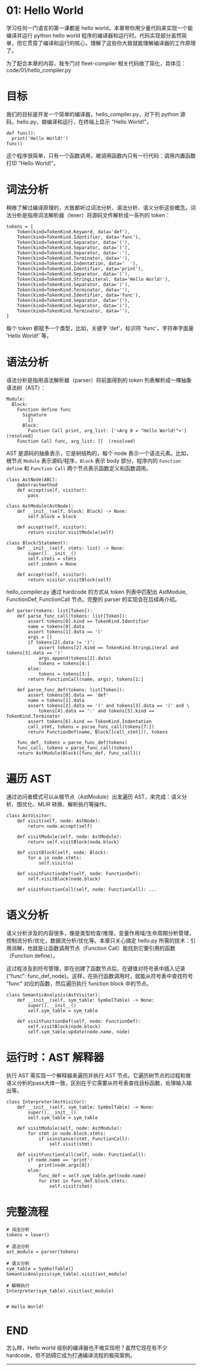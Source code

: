 # 01: Hello World

学习任何一门语言的第一课都是 hello world，本章带你用少量代码来实现一个能编译并运行 python hello world 程序的编译器和运行时。代码实现部分虽然简单，但它贯穿了编译和运行的核心，理解了这些你大致就能理解编译器的工作原理了。

为了配合本章的内容，我专门对 fleet-compiler 相关代码做了简化，具体见：code/01/hello_compiler.py

# 目标

我们的目标是开发一个简单的编译器，hello_compiler.py，对下列 python 源码，hello.py，做编译和运行，在终端上显示 "Hello World!"。

```
def func():
  print('Hello World!')
func()
```

这个程序很简单，只有一个函数调用，被调用函数内只有一行代码：调用内置函数打印 "Hello World!"。

# 词法分析

稍微了解过编译原理的，大致都听过词法分析、语法分析、语义分析这些概念。词法分析是指用词法解析器（lexer）将源码文件解析成一系列的 token：

```
tokens = [
    Token(kind=TokenKind.Keyword, data='def'),
    Token(kind=TokenKind.Identifier, data='func'),
    Token(kind=TokenKind.Separator, data='('),
    Token(kind=TokenKind.Separator, data=')'),
    Token(kind=TokenKind.Separator, data=':'),
    Token(kind=TokenKind.Terminator, data=''),
    Token(kind=TokenKind.Indentation, data='  '),
    Token(kind=TokenKind.Identifier, data='print'),
    Token(kind=TokenKind.Separator, data='('),
    Token(kind=TokenKind.StringLiteral, data='Hello World!'),
    Token(kind=TokenKind.Separator, data=')'),
    Token(kind=TokenKind.Terminator, data=''),
    Token(kind=TokenKind.Identifier, data='func'),
    Token(kind=TokenKind.Separator, data='('),
    Token(kind=TokenKind.Separator, data=')'),
    Token(kind=TokenKind.Terminator, data=''),
]
```
每个 token 都赋予一个类型，比如，关键字 'def'，标识符 'func'，字符串字面量 'Hello World!' 等。

# 语法分析

语法分析是指用语法解析器（parser）将前面得到的 token 列表解析成一棵抽象语法树（AST）：

```
Module:
  Block:
    Function define func
      Signature
        []
      Block:
        Function Call print, arg_list: ['<Arg 0 = "Hello World!">']  (resolved)
    Function Call func, arg_list: []  (resolved)
```

AST 是源码的抽象表示，它是树结构的，每个 node 表示一个语法元素。比如，根节点 `Module` 表示源码/程序，`Block` 表示 body 部分。程序内的 `Function define` 和 `Function Call` 两个节点表示函数定义和函数调用。

```
class AstNode(ABC):
    @abstractmethod
    def accept(self, visitor):
        pass

class AstModule(AstNode):
    def __init__(self, block: Block) -> None:
        self.block = block

    def accept(self, visitor):
        return visitor.visitModule(self)

class Block(Statement):
    def __init__(self, stmts: list) -> None:
        super().__init__()
        self.stmts = stmts
        self.indent = None

    def accept(self, visitor):
        return visitor.visitBlock(self)
```

hello_compiler.py 通过 hardcode 的方式从 token 列表中匹配出 AstModule, FunctionDef, FunctionCall 节点。完整的 parser 的实现会在后续再介绍。

```
def parser(tokens: list[Token]):
    def parse_func_call(tokens: list[Token]):
        assert tokens[0].kind == TokenKind.Identifier
        name = tokens[0].data
        assert tokens[1].data == '('
        args = []
        if tokens[2].data != ')':
            assert tokens[2].kind == TokenKind.StringLiteral and tokens[3].data == ')'
            args.append(tokens[2].data)
            tokens = tokens[4:]
        else:
            tokens = tokens[3:]
        return FunctionCall(name, args), tokens[1:]

    def parse_func_def(tokens: list[Token]):
        assert tokens[0].data == 'def'
        name = tokens[1].data
        assert tokens[2].data == '(' and tokens[3].data == ')' and \
            tokens[4].data == ':' and tokens[5].kind == TokenKind.Terminator
        assert tokens[6].kind == TokenKind.Indentation
        call_stmt, tokens = parse_func_call(tokens[7:])
        return FunctionDef(name, Block([call_stmt])), tokens

    func_def, tokens = parse_func_def(tokens)
    func_call, tokens = parse_func_call(tokens)
    return AstModule(Block([func_def, func_call]))
```

# 遍历 AST

通过访问者模式可以从根节点（AstModule）出发遍历 AST，来完成：语义分析、图优化、MLIR 转换、解析执行等操作。

```
class AstVisitor:
    def visit(self, node: AstNode):
        return node.accept(self)

    def visitModule(self, node: AstModule):
        return self.visitBlock(node.block)

    def visitBlock(self, node: Block):
        for o in node.stmts:
            self.visit(o)

    def visitFunctionDef(self, node: FunctionDef):
        self.visitBlock(node.block)
    
    def visitFunctionCall(self, node: FunctionCall): ...
```


# 语义分析

语义分析涉及的内容很多，像是类型检查/推理，变量作用域/生命周期分析管理，控制流分析/优化，数据流分析/优化等。本章只关心搞定 hello.py 所需的技术：引用消解，也就是让函数调用节点（Function Call）能找到它要引用的函数（Function define）。


这过程涉及到符号管理，即在创建了函数节点后，在键值对符号表中插入记录 {"func": func_def_node}。这样，在执行函数调用时，就能从符号表中查找符号 "func" 对应的函数，然后遍历执行 function block 中的节点。

```
class SemanticAnalysis(AstVisitor):
    def __init__(self, sym_table: SymbolTable) -> None:
        super().__init__()
        self.sym_table = sym_table

    def visitFunctionDef(self, node: FunctionDef):
        self.visitBlock(node.block)
        self.sym_table.update(node.name, node)
```

# 运行时：AST 解释器

执行 AST 需实现一个解释器来遍历并执行 AST 节点。它遍历树节点的过程和做语义分析的pass大体一致，区别在于它需要从符号表查找目标函数，处理输入输出等。

```
class Interpreter(AstVisitor):
    def __init__(self, sym_table: SymbolTable) -> None:
        super().__init__()
        self.sym_table = sym_table
    
    def visitModule(self, node: AstModule):
        for stmt in node.block.stmts:
            if isinstance(stmt, FunctionCall):
                self.visit(stmt)

    def visitFunctionCall(self, node: FunctionCall):
        if node.name == 'print':
            print(node.args[0])
        else:
            func_def = self.sym_table.get(node.name)
            for stmt in func_def.block.stmts:
                self.visit(stmt)
```

# 完整流程

```
# 词法分析
tokens = lexer()

# 语法分析
ast_module = parser(tokens)

# 语义分析
sym_table = SymbolTable()
SemanticAnalysis(sym_table).visit(ast_module)

# 解释执行
Interpreter(sym_table).visit(ast_module)


# Hello World!
```

# END

怎么样，Hello world 级别的编译器也不难实现吧？虽然它现在有不少 hardcode，但不妨碍它成为打通编译流程的极简案例。

---
